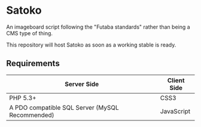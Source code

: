 Satoko
======

An imageboard script following the "Futaba standards" rather than being a CMS type of thing.

This repository will host Satoko as soon as a working stable is ready.

## Requirements

| Server Side | Client Side |
| ----------- | ----------- |
| PHP 5.3+ | CSS3 |
| A PDO compatible SQL Server (MySQL Recommended) | JavaScript |
